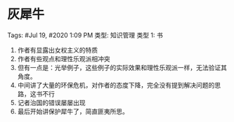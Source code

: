 # 灰犀牛

Tags: #Jul 19, #2020 1:09 PM
类型: 知识管理
类型 1: 书

1. 作者有显露出女权主义的特质
2. 作者有些观点和理性乐观派相冲突
3. 但有一点是：光举例子，这些例子的实际效果和理性乐观派一样，无法验证其角度。
4. 中间讲了大量的环保危机，对作者的态度下降，完全没有提到解决问题的思路，这书不行
5. 记者治国的错误屡屡出现
6. 最后开始讲保护犀牛了，简直匪夷所思。
